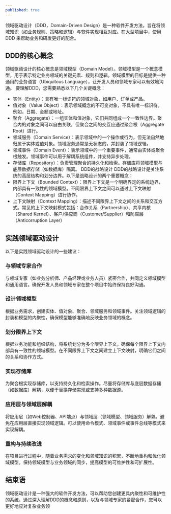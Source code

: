 ```yaml
---
published: true
---
```

领域驱动设计（DDD，Domain-Driven Design）是一种软件开发方法，旨在将领域知识（如业务规则、策略和逻辑）与软件实现相互对应。在大型项目中，使用 DDD 来帮助业务和研发更好的配合。
## DDD的核心概念
领域驱动设计的核心概念是领域模型（Domain Model）。领域模型是一个概念模型，用于表示特定业务领域的关键元素、规则和逻辑。领域模型的目标是提供一种通用的业务语言（Ubiquitous Language），让开发人员和领域专家可以有效地沟通。
要理解DDD，您需要熟悉以下几个关键概念：
<!--more-->
- 实体（Entity）：具有唯一标识符的领域对象，如用户、订单或产品。
- 值对象（Value Object）：表示领域概念的不可变对象，不具有唯一标识符。例如，日期、金额或地址。
- 聚合（Aggregate）：一组实体和值对象，它们共同组成一个一致性边界。聚合内的对象之间可以自由关联，但聚合之间的交互应通过聚合根（Aggregate Root）进行。
- 领域服务（Domain Service）：表示领域中的一个操作或行为，但无法自然地归属于实体或值对象。领域服务通常是无状态的，并封装了领域逻辑。
- 领域事件（Domain Event）：表示领域中的一个重要事件，通常由实体或聚合根触发。领域事件可以用于解耦系统组件，并支持异步处理。
- 存储库（Repository）：负责管理聚合的持久化和检索。存储库将领域模型与底层数据存储（如数据库）隔离。
DDD的战略设计
DDD的战略设计是关注系统的高层结构和划分边界。以下是战略设计的两个重要概念：
- 限界上下文（Bounded Context）：限界上下文是一个明确界定的系统边界，内部具有一致性的领域模型。不同限界上下文之间可以通过上下文映射（Context Mapping）进行协作。
- 上下文映射（Context Mapping）：描述不同限界上下文之间的关系和交互方式。常见的上下文映射模式包括：合作关系（Partnership）、共享内核（Shared Kernel）、客户/供应商（Customer/Supplier）和防腐层（Anticorruption Layer）  

## 实践领域驱动设计
以下是实践领域驱动设计的一些建议：
### 与领域专家合作
与领域专家（如业务分析师、产品经理或业务人员）紧密合作，共同定义领域模型和通用语言。确保开发人员和领域专家在整个项目中始终保持良好沟通。
### 设计领域模型
根据业务需求，创建实体、值对象、聚合、领域服务和领域事件。关注领域逻辑的封装和模型的内聚性，确保模型能够准确地反映业务领域的概念。
### 划分限界上下文
根据业务功能和组织结构，将系统划分为多个限界上下文。确保每个限界上下文内部具有一致性的领域模型。在不同限界上下文之间建立上下文映射，明确它们之间的关系和协作方式。
### 实现存储库
为聚合根实现存储库，以支持持久化和检索操作。尽量将存储库与底层数据存储（如数据库）解耦，以便于替换存储实现或支持多种数据源。
### 应用层与领域层解耦
将应用层（如Web控制器、API端点）与领域层（领域模型、领域服务）解耦。避免在应用层直接实现领域逻辑。可以使用命令模式、领域事件或事件总线等模式来实现解耦。
### 重构与持续改进
在项目进行过程中，随着业务需求的变化和领域知识的积累，不断地重构和优化领域模型。保持领域模型与业务领域的同步，提高模型的可维护性和可扩展性。
## 结束语
领域驱动设计是一种强大的软件开发方法，可以帮助您创建更具内聚性和可维护性的系统。通过深入理解DDD的概念和原则，以及与领域专家的紧密合作，您可以更好地应对复杂业务领

